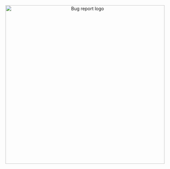 <div align="center">
    <img 
        src="https://user-images.githubusercontent.com/26802818/140183077-66da59d1-61b5-44fb-92ff-3c2b80d1bc59.png" 
        width="500" 
        alt="Bug report logo" />
</div>